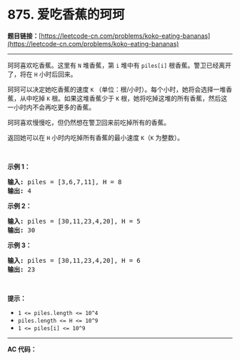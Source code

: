 # 875. 爱吃香蕉的珂珂

**题目链接：**[https://leetcode-cn.com/problems/koko-eating-bananas](https://leetcode-cn.com/problems/koko-eating-bananas)

---

<div class="content__1Y2H">
 <div class="notranslate">
  <p>珂珂喜欢吃香蕉。这里有&nbsp;<code>N</code>&nbsp;堆香蕉，第 <code>i</code> 堆中有&nbsp;<code>piles[i]</code>&nbsp;根香蕉。警卫已经离开了，将在&nbsp;<code>H</code>&nbsp;小时后回来。</p> 
  <p>珂珂可以决定她吃香蕉的速度&nbsp;<code>K</code>&nbsp;（单位：根/小时）。每个小时，她将会选择一堆香蕉，从中吃掉 <code>K</code> 根。如果这堆香蕉少于 <code>K</code> 根，她将吃掉这堆的所有香蕉，然后这一小时内不会再吃更多的香蕉。&nbsp;&nbsp;</p> 
  <p>珂珂喜欢慢慢吃，但仍然想在警卫回来前吃掉所有的香蕉。</p> 
  <p>返回她可以在 <code>H</code> 小时内吃掉所有香蕉的最小速度 <code>K</code>（<code>K</code> 为整数）。</p> 
  <p>&nbsp;</p> 
  <ul> 
  </ul> 
  <p><strong>示例 1：</strong></p> 
  <pre class="language-text"><strong>输入: </strong>piles = [3,6,7,11], H = 8
<strong>输出: </strong>4
</pre> 
  <p><strong>示例&nbsp;2：</strong></p> 
  <pre class="language-text"><strong>输入: </strong>piles = [30,11,23,4,20], H = 5
<strong>输出: </strong>30
</pre> 
  <p><strong>示例&nbsp;3：</strong></p> 
  <pre class="language-text"><strong>输入: </strong>piles = [30,11,23,4,20], H = 6
<strong>输出: </strong>23
</pre> 
  <p>&nbsp;</p> 
  <p><strong>提示：</strong></p> 
  <ul> 
   <li><code>1 &lt;= piles.length &lt;= 10^4</code></li> 
   <li><code>piles.length &lt;= H &lt;= 10^9</code></li> 
   <li><code>1 &lt;= piles[i] &lt;= 10^9</code></li> 
  </ul> 
 </div>
</div>

---

**AC 代码：**

```java

```